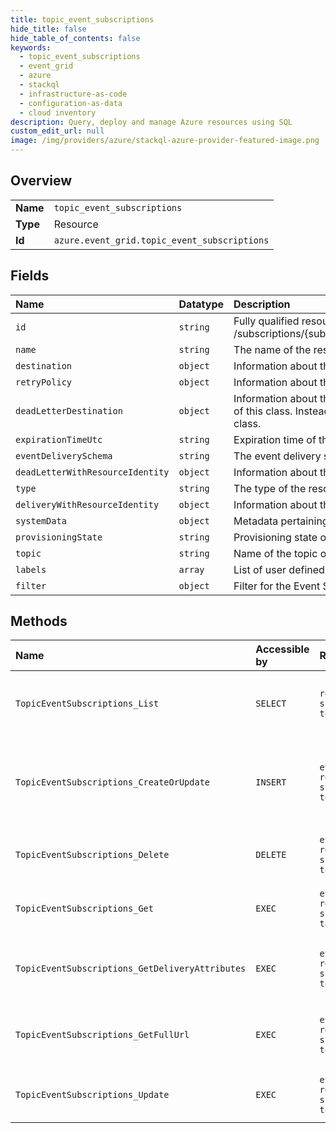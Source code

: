 ```yaml
---
title: topic_event_subscriptions
hide_title: false
hide_table_of_contents: false
keywords:
  - topic_event_subscriptions
  - event_grid
  - azure    
  - stackql
  - infrastructure-as-code
  - configuration-as-data
  - cloud inventory
description: Query, deploy and manage Azure resources using SQL
custom_edit_url: null
image: /img/providers/azure/stackql-azure-provider-featured-image.png
---
```

  
    

## Overview
<table><tbody>
<tr><td><b>Name</b></td><td><code>topic_event_subscriptions</code></td></tr>
<tr><td><b>Type</b></td><td>Resource</td></tr>
<tr><td><b>Id</b></td><td><code>azure.event_grid.topic_event_subscriptions</code></td></tr>
</tbody></table>

## Fields
| Name | Datatype | Description |
|:-----|:---------|:------------|
| `id` | `string` | Fully qualified resource ID for the resource. Ex - /subscriptions/{subscriptionId}/resourceGroups/{resourceGroupName}/providers/{resourceProviderNamespace}/{resourceType}/{resourceName} |
| `name` | `string` | The name of the resource |
| `destination` | `object` | Information about the destination for an event subscription. |
| `retryPolicy` | `object` | Information about the retry policy for an event subscription. |
| `deadLetterDestination` | `object` | Information about the dead letter destination for an event subscription. To configure a deadletter destination, do not directly instantiate an object of this class. Instead, instantiate an object of a derived class. Currently, StorageBlobDeadLetterDestination is the only class that derives from this class. |
| `expirationTimeUtc` | `string` | Expiration time of the event subscription. |
| `eventDeliverySchema` | `string` | The event delivery schema for the event subscription. |
| `deadLetterWithResourceIdentity` | `object` | Information about the deadletter destination with resource identity. |
| `type` | `string` | The type of the resource. E.g. "Microsoft.Compute/virtualMachines" or "Microsoft.Storage/storageAccounts" |
| `deliveryWithResourceIdentity` | `object` | Information about the delivery for an event subscription with resource identity. |
| `systemData` | `object` | Metadata pertaining to creation and last modification of the resource. |
| `provisioningState` | `string` | Provisioning state of the event subscription. |
| `topic` | `string` | Name of the topic of the event subscription. |
| `labels` | `array` | List of user defined labels. |
| `filter` | `object` | Filter for the Event Subscription. |
## Methods
| Name | Accessible by | Required Params | Description |
|:-----|:--------------|:----------------|:------------|
| `TopicEventSubscriptions_List` | `SELECT` | `resourceGroupName, subscriptionId, topicName` | List all event subscriptions that have been created for a specific topic. |
| `TopicEventSubscriptions_CreateOrUpdate` | `INSERT` | `eventSubscriptionName, resourceGroupName, subscriptionId, topicName` | Asynchronously creates a new event subscription or updates an existing event subscription. |
| `TopicEventSubscriptions_Delete` | `DELETE` | `eventSubscriptionName, resourceGroupName, subscriptionId, topicName` | Delete an existing event subscription for a topic. |
| `TopicEventSubscriptions_Get` | `EXEC` | `eventSubscriptionName, resourceGroupName, subscriptionId, topicName` | Get properties of an event subscription of a topic. |
| `TopicEventSubscriptions_GetDeliveryAttributes` | `EXEC` | `eventSubscriptionName, resourceGroupName, subscriptionId, topicName` | Get all delivery attributes for an event subscription for topic. |
| `TopicEventSubscriptions_GetFullUrl` | `EXEC` | `eventSubscriptionName, resourceGroupName, subscriptionId, topicName` | Get the full endpoint URL for an event subscription for topic. |
| `TopicEventSubscriptions_Update` | `EXEC` | `eventSubscriptionName, resourceGroupName, subscriptionId, topicName` | Update an existing event subscription for a topic. |
